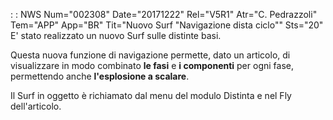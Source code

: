 :  : NWS Num="002308" Date="20171222" Rel="V5R1" Atr="C. Pedrazzoli" Tem="APP" App="BR" Tit="Nuovo Surf "Navigazione dista ciclo"" Sts="20"
E' stato realizzato un nuovo Surf sulle distinte basi.

Questa nuova funzione di navigazione permette, dato un articolo, di visualizzare in modo combinato
<b>le fasi</b> e <b>i componenti</b> per ogni fase, permettendo anche <b>l'esplosione a scalare</b>.

Il Surf in oggetto è richiamato dal menu del modulo Distinta e nel Fly dell'articolo.
